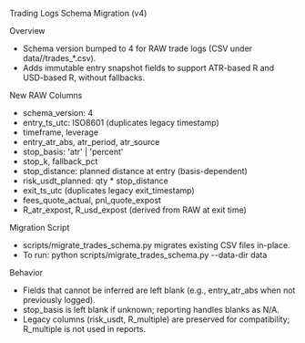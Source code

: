Trading Logs Schema Migration (v4)

Overview
- Schema version bumped to 4 for RAW trade logs (CSV under data/<env>/trades_*.csv).
- Adds immutable entry snapshot fields to support ATR-based R and USD-based R, without fallbacks.

New RAW Columns
- schema_version: 4
- entry_ts_utc: ISO8601 (duplicates legacy timestamp)
- timeframe, leverage
- entry_atr_abs, atr_period, atr_source
- stop_basis: 'atr' | 'percent'
- stop_k, fallback_pct
- stop_distance: planned distance at entry (basis-dependent)
- risk_usdt_planned: qty * stop_distance
- exit_ts_utc (duplicates legacy exit_timestamp)
- fees_quote_actual, pnl_quote_expost
- R_atr_expost, R_usd_expost (derived from RAW at exit time)

Migration Script
- scripts/migrate_trades_schema.py migrates existing CSV files in-place.
- To run: python scripts/migrate_trades_schema.py --data-dir data

Behavior
- Fields that cannot be inferred are left blank (e.g., entry_atr_abs when not previously logged).
- stop_basis is left blank if unknown; reporting handles blanks as N/A.
- Legacy columns (risk_usdt, R_multiple) are preserved for compatibility; R_multiple is not used in reports.

